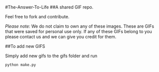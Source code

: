 #The-Answer-To-Life
##A shared GIF repo.

Feel free to fork and contribute.

_Please note:_ We do not claim to own any of these images. These are GIFs that were saved for personal use only. If any of these GIFs belong to you please contact us and we can give you credit for them.

##To add new GIFS

Simply add new gifs to the gifs folder and run

`python make.py`
